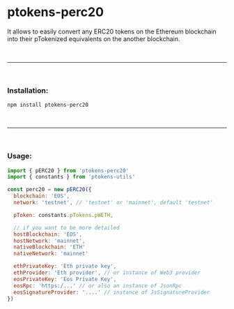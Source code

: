 # ptokens-perc20

It allows to easily convert any ERC20 tokens on the Ethereum blockchain into their pTokenized equivalents on the another blockchain.

&nbsp;

***

&nbsp;

### Installation:

```
npm install ptokens-perc20
```

&nbsp;

***

&nbsp;

### Usage:

```js
import { pERC20 } from 'ptokens-perc20'
import { constants } from 'ptokens-utils'

const perc20 = new pERC20({
  blockchain: 'EOS',
  network: 'testnet', // 'testnet' or 'mainnet', default 'testnet'

  pToken: constants.pTokens.pWETH,

  // if you want to be more detailed
  hostBlockchain: 'EOS',
  hostNetwork: 'mainnet',
  nativeBlockchain: 'ETH'
  nativeNetwork: 'mainnet'

  ethPrivateKey: 'Eth private key',
  ethProvider: 'Eth provider', // or instance of Web3 provider
  eosPrivateKey: 'Eos Private Key',
  eosRpc: 'https:/...' // or also an instance of JsonRpc
  eosSignatureProvider: '....' // instance of JsSignatureProvider
})
```